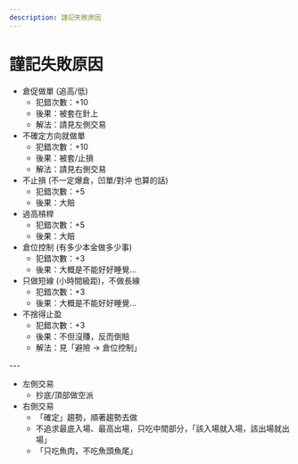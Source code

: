 ```yaml
---
description: 謹記失敗原因
---
```


# 謹記失敗原因

* 倉促做單 (追高/低)&#x20;
  * 犯錯次數：+10
  * 後果：被套在針上
  * 解法：請見左側交易
* 不確定方向就做單
  * 犯錯次數：+10
  * 後果：被套/止損
  * 解法：請見右側交易
* 不止損 (不一定爆倉，凹單/對沖 也算的話)
  * 犯錯次數：+5
  * 後果：大賠
* 過高槓桿
  * 犯錯次數：+5
  * 後果：大賠
* 倉位控制 (有多少本金做多少事)
  * 犯錯次數：+3
  * 後果：大概是不能好好睡覺...
* 只做短線 (小時間級距)，不做長線
  * 犯錯次數：+3
  * 後果：大概是不能好好睡覺...
* 不捨得止盈
  * 犯錯次數：+3
  * 後果：不但沒賺，反而倒賠
  * 解法：見「避險 -> 倉位控制」

\---

* 左側交易
  * 抄底/頂部做空派
* 右側交易
  * 「確定」趨勢，順著趨勢去做
  * 不追求最底入場、最高出場，只吃中間部分，「該入場就入場，該出場就出場」
  * 「只吃魚肉，不吃魚頭魚尾」
